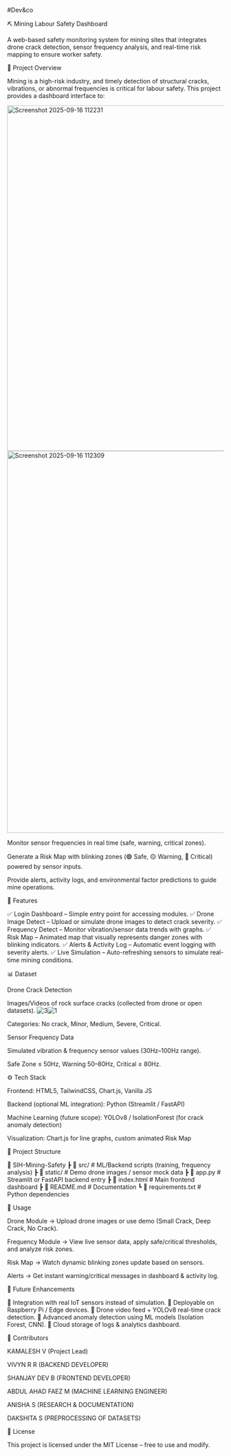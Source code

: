 #Dev&co

⛏ Mining Labour Safety Dashboard

A web-based safety monitoring system for mining sites that integrates drone crack detection, sensor frequency analysis, and real-time risk mapping to ensure worker safety.

📖 Project Overview

Mining is a high-risk industry, and timely detection of structural cracks, vibrations, or abnormal frequencies is critical for labour safety.
This project provides a dashboard interface to:

<img width="1182" height="801" alt="Screenshot 2025-09-16 112231" src="https://github.com/user-attachments/assets/5dd939a6-001b-4911-8fe7-508bfc719a23" />
<img width="1899" height="886" alt="Screenshot 2025-09-16 112309" src="https://github.com/user-attachments/assets/fe50c8b1-087f-4ef5-aca6-ba3a9b876802" />



Monitor sensor frequencies in real time (safe, warning, critical zones).

Generate a Risk Map with blinking zones (🟢 Safe, 🟡 Warning, 🔴 Critical) powered by sensor inputs.

Provide alerts, activity logs, and environmental factor predictions to guide mine operations.




🚀 Features

✅ Login Dashboard – Simple entry point for accessing modules.
✅ Drone Image Detect – Upload or simulate drone images to detect crack severity.
✅ Frequency Detect – Monitor vibration/sensor data trends with graphs.
✅ Risk Map – Animated map that visually represents danger zones with blinking indicators.
✅ Alerts & Activity Log – Automatic event logging with severity alerts.
✅ Live Simulation – Auto-refreshing sensors to simulate real-time mining conditions.

📊 Dataset

Drone Crack Detection

Images/Videos of rock surface cracks (collected from drone or open datasets).
![3](https://github.com/user-attachments/assets/457b6814-e212-482b-b15b-f17e19080230)![1](https://github.com/user-attachments/assets/b087bdc0-c590-4add-9685-b01b6fd5fb40)


Categories: No crack, Minor, Medium, Severe, Critical.

Sensor Frequency Data

Simulated vibration & frequency sensor values (30Hz–100Hz range).

Safe Zone ≤ 50Hz, Warning 50–80Hz, Critical ≥ 80Hz.

⚙ Tech Stack

Frontend: HTML5, TailwindCSS, Chart.js, Vanilla JS

Backend (optional ML integration): Python (Streamlit / FastAPI)

Machine Learning (future scope): YOLOv8 / IsolationForest (for crack anomaly detection)

Visualization: Chart.js for line graphs, custom animated Risk Map

📂 Project Structure

📁 SIH-Mining-Safety
 ┣ 📂 src/                # ML/Backend scripts (training, frequency analysis)
 ┣ 📂 static/             # Demo drone images / sensor mock data
 ┣ 📄 app.py              # Streamlit or FastAPI backend entry
 ┣ 📄 index.html          # Main frontend dashboard
 ┣ 📄 README.md           # Documentation
 ┗ 📄 requirements.txt    # Python dependencies

🔔 Usage

Drone Module → Upload drone images or use demo (Small Crack, Deep Crack, No Crack).

Frequency Module → View live sensor data, apply safe/critical thresholds, and analyze risk zones.

Risk Map → Watch dynamic blinking zones update based on sensors.

Alerts → Get instant warning/critical messages in dashboard & activity log.

📌 Future Enhancements

🔹 Integration with real IoT sensors instead of simulation.
🔹 Deployable on Raspberry Pi / Edge devices.
🔹 Drone video feed + YOLOv8 real-time crack detection.
🔹 Advanced anomaly detection using ML models (Isolation Forest, CNN).
🔹 Cloud storage of logs & analytics dashboard.

🤝 Contributors

KAMALESH V  (Project Lead) 

VIVYN R R (BACKEND DEVELOPER)

SHANJAY DEV B (FRONTEND DEVELOPER)

ABDUL AHAD FAEZ M (MACHINE LEARNING ENGINEER)

ANISHA S (RESEARCH & DOCUMENTATION)

DAKSHITA S (PREPROCESSING OF DATASETS)


📜 License

This project is licensed under the MIT License – free to use and modify.







